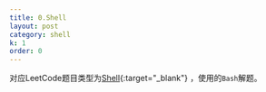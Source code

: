 ```yaml
---
title: 0.Shell
layout: post
category: shell
k: 1
order: 0
---
```


对应LeetCode题目类型为[Shell](https://leetcode-cn.com/problemset/shell/){:target="_blank"} ，使用的`Bash`解题。
